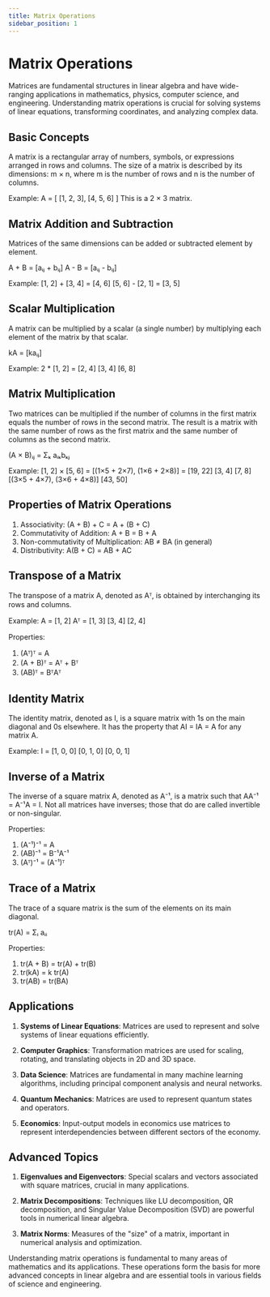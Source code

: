 ```yaml
---
title: Matrix Operations
sidebar_position: 1
---
```


# Matrix Operations

Matrices are fundamental structures in linear algebra and have wide-ranging applications in mathematics, physics, computer science, and engineering. Understanding matrix operations is crucial for solving systems of linear equations, transforming coordinates, and analyzing complex data.

## Basic Concepts

A matrix is a rectangular array of numbers, symbols, or expressions arranged in rows and columns. The size of a matrix is described by its dimensions: m × n, where m is the number of rows and n is the number of columns.

Example:
A = [
[1, 2, 3],
[4, 5, 6]
]
This is a 2 × 3 matrix.

## Matrix Addition and Subtraction

Matrices of the same dimensions can be added or subtracted element by element.

A + B = [aᵢⱼ + bᵢⱼ]
A - B = [aᵢⱼ - bᵢⱼ]

Example:
[1, 2] + [3, 4] = [4, 6]
[5, 6] - [2, 1] = [3, 5]

## Scalar Multiplication

A matrix can be multiplied by a scalar (a single number) by multiplying each element of the matrix by that scalar.

kA = [kaᵢⱼ]

Example:
2 \* [1, 2] = [2, 4]
[3, 4] [6, 8]

## Matrix Multiplication

Two matrices can be multiplied if the number of columns in the first matrix equals the number of rows in the second matrix. The result is a matrix with the same number of rows as the first matrix and the same number of columns as the second matrix.

(A × B)ᵢⱼ = Σₖ aᵢₖbₖⱼ

Example:
[1, 2] × [5, 6] = [(1×5 + 2×7), (1×6 + 2×8)] = [19, 22]
[3, 4] [7, 8] [(3×5 + 4×7), (3×6 + 4×8)] [43, 50]

## Properties of Matrix Operations

1. Associativity: (A + B) + C = A + (B + C)
2. Commutativity of Addition: A + B = B + A
3. Non-commutativity of Multiplication: AB ≠ BA (in general)
4. Distributivity: A(B + C) = AB + AC

## Transpose of a Matrix

The transpose of a matrix A, denoted as Aᵀ, is obtained by interchanging its rows and columns.

Example:
A = [1, 2] Aᵀ = [1, 3]
[3, 4] [2, 4]

Properties:

1. (Aᵀ)ᵀ = A
2. (A + B)ᵀ = Aᵀ + Bᵀ
3. (AB)ᵀ = BᵀAᵀ

## Identity Matrix

The identity matrix, denoted as I, is a square matrix with 1s on the main diagonal and 0s elsewhere. It has the property that AI = IA = A for any matrix A.

Example:
I = [1, 0, 0]
[0, 1, 0]
[0, 0, 1]

## Inverse of a Matrix

The inverse of a square matrix A, denoted as A⁻¹, is a matrix such that AA⁻¹ = A⁻¹A = I. Not all matrices have inverses; those that do are called invertible or non-singular.

Properties:

1. (A⁻¹)⁻¹ = A
2. (AB)⁻¹ = B⁻¹A⁻¹
3. (Aᵀ)⁻¹ = (A⁻¹)ᵀ

## Trace of a Matrix

The trace of a square matrix is the sum of the elements on its main diagonal.

tr(A) = Σᵢ aᵢᵢ

Properties:

1. tr(A + B) = tr(A) + tr(B)
2. tr(kA) = k tr(A)
3. tr(AB) = tr(BA)

## Applications

1. **Systems of Linear Equations**: Matrices are used to represent and solve systems of linear equations efficiently.

2. **Computer Graphics**: Transformation matrices are used for scaling, rotating, and translating objects in 2D and 3D space.

3. **Data Science**: Matrices are fundamental in many machine learning algorithms, including principal component analysis and neural networks.

4. **Quantum Mechanics**: Matrices are used to represent quantum states and operators.

5. **Economics**: Input-output models in economics use matrices to represent interdependencies between different sectors of the economy.

## Advanced Topics

1. **Eigenvalues and Eigenvectors**: Special scalars and vectors associated with square matrices, crucial in many applications.

2. **Matrix Decompositions**: Techniques like LU decomposition, QR decomposition, and Singular Value Decomposition (SVD) are powerful tools in numerical linear algebra.

3. **Matrix Norms**: Measures of the "size" of a matrix, important in numerical analysis and optimization.

Understanding matrix operations is fundamental to many areas of mathematics and its applications. These operations form the basis for more advanced concepts in linear algebra and are essential tools in various fields of science and engineering.
